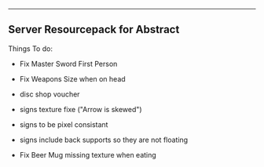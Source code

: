 --------------------------------
Server Resourcepack for Abstract
--------------------------------

Things To do:
- Fix Master Sword First Person
- Fix Weapons Size when on head
- disc shop voucher

- signs texture fixe ("Arrow is skewed")
- signs to be pixel consistant
- signs include back supports so they are not floating

- Fix Beer Mug missing texture when eating
